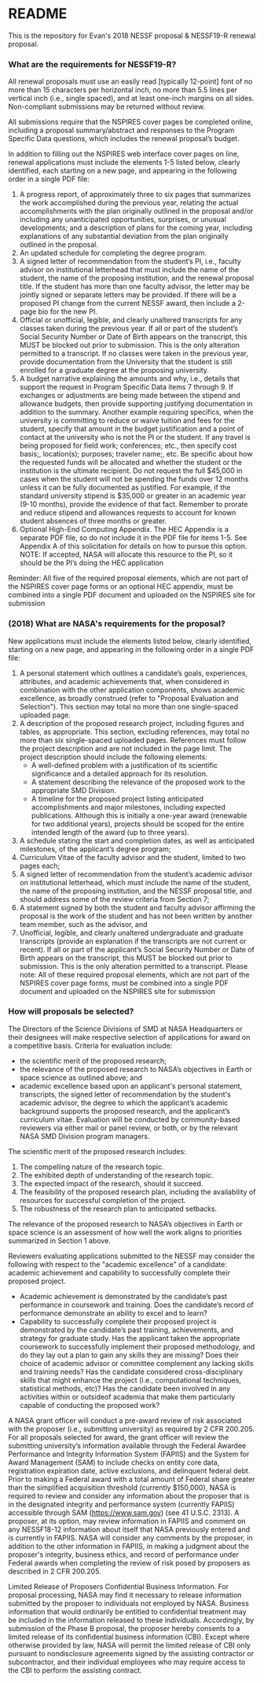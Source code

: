 # README #

This is the repository for Evan's 2018 NESSF proposal & NESSF19-R renewal proposal.


### What are the requirements for NESSF19-R? ###

All renewal proposals must use an easily read [typically 12-point] font of no more than 15 characters per horizontal inch, no more than 5.5 lines per vertical inch (i.e., single spaced), and at least one-inch margins on all sides. Non-compliant submissions may be returned without review.

All submissions require that the NSPIRES cover pages be completed online, including a proposal summary/abstract and responses to the Program Specific Data questions, which includes the renewal proposal’s budget.

In addition to filling out the NSPIRES web interface cover pages on line, renewal applications must include the elements 1-5 listed below, clearly identified, each starting on a new page, and appearing in the following order in a single PDF file:

1. A progress report, of approximately three to six pages that summarizes the work accomplished during the previous year, relating the actual accomplishments with the plan originally outlined in the proposal and/or including any unanticipated opportunities, surprises, or unusual developments; and a description of plans for the coming year, including explanations of any substantial deviation from the plan originally outlined in the proposal.
2. An updated schedule for completing the degree program.
3. A signed letter of recommendation from the student’s PI, i.e., faculty advisor on institutional letterhead that must include the name of the student, the name of the proposing institution, and the renewal proposal title. If the student has more than one faculty advisor, the letter may be jointly signed or separate letters may be provided. If there will be a proposed PI change from the current NESSF award, then include a 2-page bio for the new PI. 
4. Official or unofficial, legible, and clearly unaltered transcripts for any classes taken during the previous year. If all or part of the student’s Social Security Number or Date of Birth appears on the transcript, this MUST be blocked out prior to submission. This is the only alteration permitted to a transcript. If no classes were taken in the previous year, provide documentation from the University that the student is still enrolled for a graduate degree at the proposing university.
5. A budget narrative explaining the amounts and why, i.e., details that support the request in Program Specific Data items 7 through 9. If exchanges or adjustments are being made between the stipend and allowance budgets, then provide supporting justifying documentation in addition to the summary. Another example requiring specifics, when the university is committing to reduce or waive tuition and fees for the student, specify that amount in the budget justification and a point of contact at the university who is not the PI or the student. If any travel is being proposed for field work; conferences; etc., then specify cost basis;, location(s); purposes; traveler name;, etc. Be specific about how the requested funds will be allocated and whether the student or the institution is the ultimate recipient. Do not request the full $45,000 in cases when the student will not be spending the funds over 12 months unless it can be fully documented as justified. For example, if the standard university stipend is $35,000 or greater in an academic year (9-10 months), provide the evidence of that fact. Remember to prorate and reduce stipend and allowances requests to account for known student absences of three months or greater.
6. Optional High-End Computing Appendix. The HEC Appendix is a separate PDF file, so do not include it in the PDF file for items 1-5. See Appendix A of this solicitation for details on how to pursue this option. NOTE: If accepted, NASA will allocate this resource to the PI, so it should be the PI’s doing the HEC application  

Reminder: All five of the required proposal elements, which are not part of the NSPIRES cover page forms or an optional HEC appendix, must be combined into a single PDF document and uploaded on the NSPIRES site for submission 

### (2018) What are NASA's requirements for the proposal? ###

New applications must include the elements listed below, clearly identified, starting on a
new page, and appearing in the following order in a single PDF file:

1. A personal statement which outlines a candidate’s goals, experiences, attributes, and academic achievements that, when considered in combination with the other application components, shows academic excellence, as broadly construed (refer to "Proposal Evaluation and Selection"). This section may total no more than one single-spaced uploaded page.
2. A description of the proposed research project, including figures and tables, as appropriate. This section, excluding references, may total no more than six single-spaced uploaded pages. References must follow the project description and are not included in the page limit. The project description should include the following elements:
	* A well-defined problem with a justification of its scientific significance and a detailed approach for its resolution.
	* A statement describing the relevance of the proposed work to the appropriate SMD Division.
	* A timeline for the proposed project listing anticipated accomplishments and major milestones, including expected publications. Although this is initially a one-year award (renewable for two additional years), projects should be scoped for the entire intended length of the award (up to three years).
3. A schedule stating the start and completion dates, as well as anticipated milestones, of the applicant’s degree program;
4. Curriculum Vitae of the faculty advisor and the student, limited to two pages each;
5. A signed letter of recommendation from the student’s academic advisor on institutional letterhead, which must include the name of the student, the name of the proposing institution, and the NESSF proposal title, and should address some of the review criteria from Section 7;
6. A statement signed by both the student and faculty advisor affirming the proposal is the work of the student and has not been written by another team member, such as the advisor, and
7. Unofficial, legible, and clearly unaltered undergraduate and graduate transcripts (provide an explanation if the transcripts are not current or recent). If all or part of the applicant’s Social Security Number or Date of Birth appears on the transcript, this MUST be blocked out prior to submission. This is the only alteration permitted to a transcript. Please note: All of these required proposal elements, which are not part of the NSPIRES cover page forms, must be combined into a single PDF document and uploaded on the NSPIRES site for submission


### How will proposals be selected? ###

The Directors of the Science Divisions of SMD at NASA Headquarters or their designees
will make respective selection of applications for award on a competitive basis. Criteria
for evaluation include:

* the scientific merit of the proposed research;
* the relevance of the proposed research to NASA’s objectives in Earth or space science as outlined above; and
* academic excellence based upon an applicant's personal statement, transcripts, the signed letter of recommendation by the student's academic advisor, the degree to which the applicant’s academic background supports the proposed research, and the applicant’s curriculum vitae. Evaluation will be conducted by community-based reviewers via either mail or panel review, or both, or by the relevant NASA SMD Division program managers.

The scientific merit of the proposed research includes:

1. The compelling nature of the research topic.
2. The exhibited depth of understanding of the research topic.
3. The expected impact of the research, should it succeed.
4. The feasibility of the proposed research plan, including the availability of resources for successful completion of the project.
5. The robustness of the research plan to anticipated setbacks.

The relevance of the proposed research to NASA’s objectives in Earth or space science is
an assessment of how well the work aligns to priorities summarized in Section 1 above.

Reviewers evaluating applications submitted to the NESSF may consider the following
with respect to the "academic excellence" of a candidate: academic achievement and
capability to successfully complete their proposed project.

* Academic achievement is demonstrated by the candidate’s past performance in coursework and training. Does the candidate’s record of performance demonstrate an ability to excel and to learn?
* Capability to successfully complete their proposed project is demonstrated by the candidate’s past training, achievements, and strategy for graduate study. Has the applicant taken the appropriate coursework to successfully implement their proposed methodology, and do they lay out a plan to gain any skills they are missing? Does their choice of academic advisor or committee complement any lacking skills and training needs? Has the candidate considered cross-disciplinary skills that might enhance the project (i.e., computational techniques, statistical methods, etc)? Has the candidate been involved in any activities within or outsideof academia that make them particularly capable of conducting the proposed work?

A NASA grant officer will conduct a pre-award review of risk associated with the
proposer (i.e., submitting university) as required by 2 CFR 200.205. For all proposals
selected for award, the grant officer will review the submitting university’s information
available through the Federal Awardee Performance and Integrity Information System
(FAPIIS) and the System for Award Management (SAM) to include checks on entity core
data, registration expiration date, active exclusions, and delinquent federal debt. Prior to
making a Federal award with a total amount of Federal share greater than the simplified
acquisition threshold (currently $150,000), NASA is required to review and consider any
information about the proposer that is in the designated integrity and performance system
(currently FAPIIS) accessible through SAM (https://www.sam.gov) (see 41 U.S.C.
2313). A proposer, at its option, may review information in FAPIIS and comment on any 
NESSF18-12
information about itself that NASA previously entered and is currently in FAPIIS. NASA
will consider any comments by the proposer, in addition to the other information in
FAPIIS, in making a judgment about the proposer's integrity, business ethics, and record
of performance under Federal awards when completing the review of risk posed by
proposers as described in 2 CFR 200.205.

Limited Release of Proposers Confidential Business Information. For proposal
processing, NASA may find it necessary to release information submitted by the proposer
to individuals not employed by NASA. Business information that would ordinarily be
entitled to confidential treatment may be included in the information released to these
individuals. Accordingly, by submission of the Phase B proposal, the proposer hereby
consents to a limited release of its confidential business information (CBI). Except where
otherwise provided by law, NASA will permit the limited release of CBI only pursuant to
nondisclosure agreements signed by the assisting contractor or subcontractor, and their
individual employees who may require access to the CBI to perform the assisting
contract.
